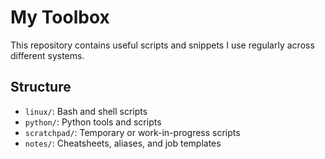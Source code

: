 # My Toolbox

This repository contains useful scripts and snippets I use regularly across different systems.

## Structure
- `linux/`: Bash and shell scripts
- `python/`: Python tools and scripts
- `scratchpad/`: Temporary or work-in-progress scripts
- `notes/`: Cheatsheets, aliases, and job templates
